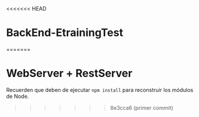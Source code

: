 <<<<<<< HEAD
# BackEnd-EtrainingTest
=======
# WebServer + RestServer

Recuerden que deben de ejecutar ```npm install``` para reconstruir los módulos de Node.
>>>>>>> 8e3cca6 (primer commit)
